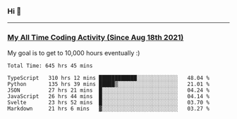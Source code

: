 ### Hi 🙂

---

### <a href="https://wakatime.com/@Eroxl">My All Time Coding Activity (Since Aug 18th 2021)</a>
My goal is to get to 10,000 hours eventually :)
<!--START_SECTION:waka-->

```text
Total Time: 645 hrs 45 mins

TypeScript   310 hrs 12 mins ████████████░░░░░░░░░░░░░   48.04 %
Python       135 hrs 39 mins █████▒░░░░░░░░░░░░░░░░░░░   21.01 %
JSON         27 hrs 21 mins  █░░░░░░░░░░░░░░░░░░░░░░░░   04.24 %
JavaScript   26 hrs 44 mins  █░░░░░░░░░░░░░░░░░░░░░░░░   04.14 %
Svelte       23 hrs 52 mins  █░░░░░░░░░░░░░░░░░░░░░░░░   03.70 %
Markdown     21 hrs 6 mins   ▓░░░░░░░░░░░░░░░░░░░░░░░░   03.27 %
```

<!--END_SECTION:waka-->
